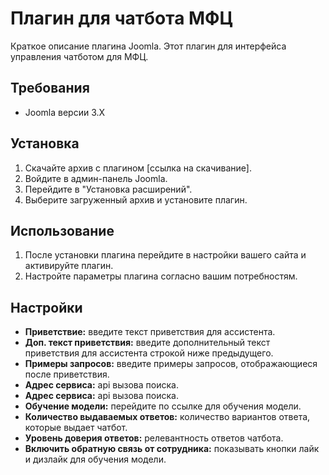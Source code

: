 # Плагин для чатбота МФЦ

Краткое описание плагина Joomla. Этот плагин для интерфейса управления чатботом для МФЦ.

## Требования

- Joomla версии 3.X

## Установка

1. Скачайте архив с плагином [ссылка на скачивание].
2. Войдите в админ-панель Joomla.
3. Перейдите в "Установка расширений".
4. Выберите загруженный архив и установите плагин.

## Использование

1. После установки плагина перейдите в настройки вашего сайта и активируйте плагин.
2. Настройте параметры плагина согласно вашим потребностям.

## Настройки

- **Приветствие:** введите текст приветствия для ассистента.
- **Доп. текст приветствия:** введите дополнительный текст приветствия для ассистента строкой ниже предыдущего.
- **Примеры запросов:** введите примеры запросов, отображающиеся после приветствия.
- **Адрес сервиса:** api вызова поиска.
- **Адрес сервиса:** api вызова поиска.
- **Обучение модели:** перейдите по ссылке для обучения модели.
- **Количество выдаваемых ответов:** количество вариантов ответа, которые выдает чатбот.
- **Уровень доверия ответов:** релевантность ответов чатбота.
- **Включить обратную связь от сотрудника:** показывать кнопки лайк и дизлайк для обучения модели.
